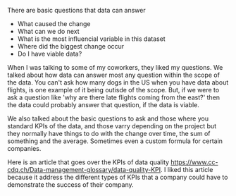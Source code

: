 There are basic questions that data can answer
- What caused the change
- What can we do next
- What is the most influencial variable in this dataset
- Where did the biggest change occur
- Do I have viable data?

When I was talking to some of my coworkers, they liked my questions. We talked about how data can answer most any question within the scope of the data. You can't ask how many dogs in the US when you have data about flights, is one example of it being outisde of the scope. But, if we were to ask a question like 'why are there late flights coming from the east?' then the data could probably answer that question, if the data is viable. 

We also talked about the basic questions to ask and those where you standard KPIs of the data, and those varry depending on the project but they normally have things to do with the change over time, the sum of something and the average. Sometimes even a custom formula for certain companies.  

Here is an article that goes over the KPIs of data quality https://www.cc-cdq.ch/Data-management-glossary/data-quality-KPI. 
I liked this article because it address the different types of KPIs that a company could have to demonstrate the success of their company. 